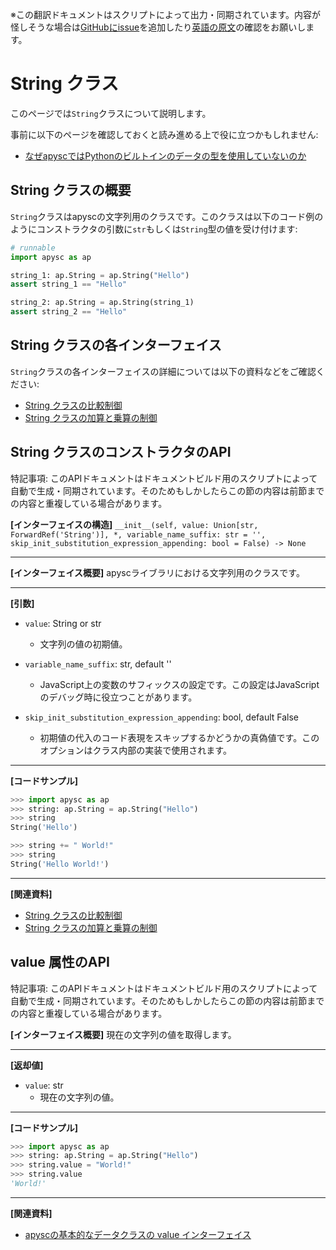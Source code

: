 <span class="inconspicuous-txt">※この翻訳ドキュメントはスクリプトによって出力・同期されています。内容が怪しそうな場合は<a href="https://github.com/simon-ritchie/apysc/issues" target="_blank">GitHubにissue</a>を追加したり[英語の原文](https://simon-ritchie.github.io/apysc/en/string.html)の確認をお願いします。</span>

# String クラス

このページでは`String`クラスについて説明します。

事前に以下のページを確認しておくと読み進める上で役に立つかもしれません:

- [なぜapyscではPythonのビルトインのデータの型を使用していないのか](jp_why_apysc_doesnt_use_python_builtin_data_type.md)

## String クラスの概要

`String`クラスはapyscの文字列用のクラスです。このクラスは以下のコード例のようにコンストラクタの引数に`str`もしくは`String`型の値を受け付けます:

```py
# runnable
import apysc as ap

string_1: ap.String = ap.String("Hello")
assert string_1 == "Hello"

string_2: ap.String = ap.String(string_1)
assert string_2 == "Hello"
```

## String クラスの各インターフェイス

`String`クラスの各インターフェイスの詳細については以下の資料などをご確認ください:

- [String クラスの比較制御](jp_string_comparison_operations.md)
- [String クラスの加算と乗算の制御](jp_string_addition_and_multiplication.md)

## String クラスのコンストラクタのAPI

<span class="inconspicuous-txt">特記事項: このAPIドキュメントはドキュメントビルド用のスクリプトによって自動で生成・同期されています。そのためもしかしたらこの節の内容は前節までの内容と重複している場合があります。</span>

**[インターフェイスの構造]** `__init__(self, value: Union[str, ForwardRef('String')], *, variable_name_suffix: str = '', skip_init_substitution_expression_appending: bool = False) -> None`<hr>

**[インターフェイス概要]** apyscライブラリにおける文字列用のクラスです。<hr>

**[引数]**

- `value`: String or str
  - 文字列の値の初期値。

- `variable_name_suffix`: str, default ''
  - JavaScript上の変数のサフィックスの設定です。この設定はJavaScriptのデバッグ時に役立つことがあります。

- `skip_init_substitution_expression_appending`: bool, default False
  - 初期値の代入のコード表現をスキップするかどうかの真偽値です。このオプションはクラス内部の実装で使用されます。

<hr>

**[コードサンプル]**

```py
>>> import apysc as ap
>>> string: ap.String = ap.String("Hello")
>>> string
String('Hello')

>>> string += " World!"
>>> string
String('Hello World!')
```

<hr>

**[関連資料]**

- [String クラスの比較制御](https://simon-ritchie.github.io/apysc/en/jp_string_comparison_operations.html)
- [String クラスの加算と乗算の制御](https://simon-ritchie.github.io/apysc/en/jp_string_addition_and_multiplication.html)

## value 属性のAPI

<span class="inconspicuous-txt">特記事項: このAPIドキュメントはドキュメントビルド用のスクリプトによって自動で生成・同期されています。そのためもしかしたらこの節の内容は前節までの内容と重複している場合があります。</span>

**[インターフェイス概要]** 現在の文字列の値を取得します。<hr>

**[返却値]**

- `value`: str
  - 現在の文字列の値。

<hr>

**[コードサンプル]**

```py
>>> import apysc as ap
>>> string: ap.String = ap.String("Hello")
>>> string.value = "World!"
>>> string.value
'World!'
```

<hr>

**[関連資料]**

- [apyscの基本的なデータクラスの value インターフェイス](https://simon-ritchie.github.io/apysc/en/jp_fundamental_data_classes_value_interface.html)